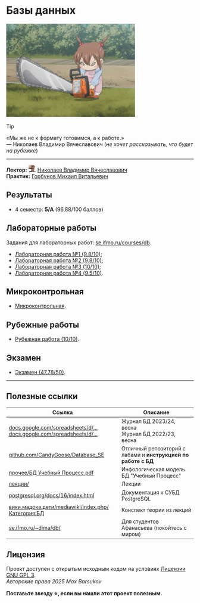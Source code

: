 # Базы данных

<img alt="chainsaw" src="https://github.com/maxbarsukov/itmo/blob/master/.docs/chainsaw.gif" height="250">

> [!TIP]
> «Мы же не к формату готовимся, а к работе.» \
> — Николаев Владимир Вячеславович (*не хочет рассказывать, что будет на рубежке*)

---

**Лектор:** <a href="https://github.com/maxbarsukov/itmo/blob/master/.docs/tap-tap/README.md"><img alt="nikolaev" src="https://github.com/maxbarsukov/itmo/blob/master/.docs/tap-tap/nikolaev.gif" height="20"></a> [Николаев Владимир Вячеславович](https://my.itmo.ru/persons/146060) \
**Практик:** [Горбунов Михаил Витальевич](https://my.itmo.ru/persons/225125)

## Результаты

- 4 семестр: **5/A** (96.88/100 баллов)

## Лабораторные работы

Задания для лабораторных работ: [se.ifmo.ru/courses/db](https://se.ifmo.ru/courses/db#labs).

- [Лабораторная работа №1 (9.8/10)](./лабораторные/lab1/);
- [Лабораторная работа №2 (9.8/10)](./лабораторные/lab2/);
- [Лабораторная работа №3 (10/10)](./лабораторные/lab3/);
- [Лабораторная работа №4 (9.5/10)](./лабораторные/lab4/).

## Микроконтрольная

- [Микроконтрольная](./микрокр/).

## Рубежные работы

- [Рубежная работа (10/10)](./рубежка/).

## Экзамен

- [Экзамен (47.78/50)](./экзамен/).

---

## Полезные ссылки

| Ссылка | Описание |
| --- | --- |
| [docs.google.com/spreadsheets/d/...](https://docs.google.com/spreadsheets/d/109kJz2nmXLELJpkqogT8tG73X6zzkpVXcD9J9k1DbWo/edit?gid=1485246156#gid=1485246156) <br> [docs.google.com/spreadsheets/d/...](https://docs.google.com/spreadsheets/d/15Bh6Rg0r_aJC1XiiWiX3h5ZqiauV0DN7ppiNYm3Ts4c/edit?gid=1205944296#gid=1205944296) | Журнал БД 2023/24, весна <br> Журнал БД 2022/23, весна |
| [github.com/CandyGoose/Database_SE](https://github.com/CandyGoose/Database_SE) | Отличный репозиторий с лабами и **инструкцией по работе с БД** |
| [прочее/БД Учебный Процесс.pdf](./прочее/БД%20Учебный%20Процесс.pdf) | Инфологическая модель БД "Учебный Процесс" |
| [лекции/](./лекции/) | Лекции |
| [postgresql.org/docs/16/index.html](https://www.postgresql.org/docs/16/index.html) | Документация к СУБД PostgreSQL |
| [вики.мадока.дети/mediawiki/index.php/Категория:БД](https://xn--b1amah.xn--80aalyho.xn--d1acj3b/mediawiki/index.php/%D0%9A%D0%B0%D1%82%D0%B5%D0%B3%D0%BE%D1%80%D0%B8%D1%8F:%D0%91%D0%94) | Конспект теории из лекций |
| [se.ifmo.ru/~dima/db/](https://se.ifmo.ru/~dima/db/) | Для студентов Афанасьева (покойтесь с миром) |

## Лицензия <a name="license"></a>

Проект доступен с открытым исходным кодом на условиях [Лицензии GNU GPL 3](https://opensource.org/license/gpl-3-0/). \
*Авторские права 2025 Max Barsukov*

**Поставьте звезду :star:, если вы нашли этот проект полезным.**
